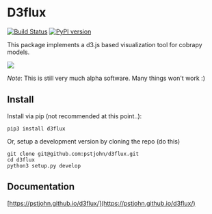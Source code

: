 # D3flux

[![Build Status](https://travis-ci.org/pstjohn/d3flux.svg?branch=master)](https://travis-ci.org/pstjohn/d3flux)
[![PyPI version](https://badge.fury.io/py/d3flux.svg)](https://badge.fury.io/py/d3flux)

This package implements a d3.js based visualization tool for cobrapy models.

![](https://cloud.githubusercontent.com/assets/2576846/23142805/09426396-f77b-11e6-9c63-028a6c16a367.png)

*Note*: This is still very much alpha software. Many things won't work :)


## Install
Install via pip (not recommended at this point..):
```
pip3 install d3flux
```

Or, setup a development version by cloning the repo (do this)

```
git clone git@github.com:pstjohn/d3flux.git
cd d3flux
python3 setup.py develop
```

## Documentation
[https://pstjohn.github.io/d3flux/](https://pstjohn.github.io/d3flux/)
